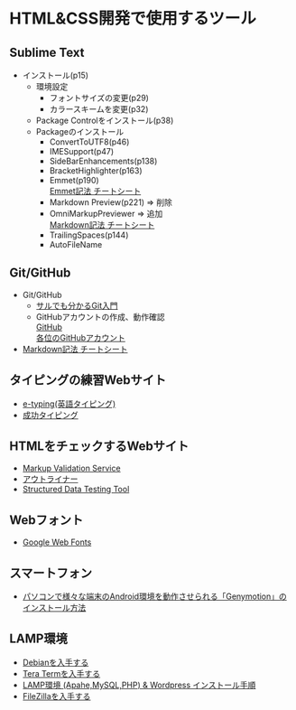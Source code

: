 # HTML&CSS開発で使用するツール

## Sublime Text

- インストール(p15)
	- 環境設定
		- フォントサイズの変更(p29)
		- カラースキームを変更(p32)
	- Package Controlをインストール(p38)
	- Packageのインストール
		- ConvertToUTF8(p46)
		- IMESupport(p47)
		- SideBarEnhancements(p138)
		- BracketHighlighter(p163)
		- Emmet(p190)  
		<a href="http://docs.emmet.io/cheat-sheet/" target="_blank">Emmet記法 チートシート</a>
		- Markdown Preview(p221) => 削除
		- OmniMarkupPreviewer => 追加  
		<a href="https://help.github.com/articles/github-flavored-markdown/" target="_blank">Markdown記法 チートシート</a>
		- TrailingSpaces(p144)
		- AutoFileName

## Git/GitHub

- Git/GitHub
	- <a href="http://www.backlog.jp/git-guide/" target="_blank">サルでも分かるGit入門</a>
	- GitHubアカウントの作成、動作確認  
	<a href="https://github.com/" target="_blank">GitHub</a>  
	<a href="https://github.com/wp15000/list/blob/master/github.md" target="_blank">各位のGitHubアカウント</a>
- <a href="https://help.github.com/articles/github-flavored-markdown/" target="_blank">Markdown記法 チートシート</a>

## タイピングの練習Webサイト

- <a href="http://www.e-typing.ne.jp/english/" target="_blank">e-typing(英語タイピング)</a>
- <a href="http://www.seikoutyping.com/index.php?shosinshatyping" target="_blank">成功タイピング</a>

## HTMLをチェックするWebサイト

- <a href="http://validator.w3.org/" target="_blank">Markup Validation Service</a>
- <a href="http://gsnedders.html5.org/outliner/" target="_blank">アウトライナー</a>
- <a href="https://developers.google.com/structured-data/testing-tool/" target="_blank">Structured Data Testing Tool</a>

## Webフォント
- <a href="http://www.google.com/webfonts" target="_blank">Google Web Fonts</a>

## スマートフォン

- <a href="http://nelog.jp/genymotion-install" target="_blank">パソコンで様々な端末のAndroid環境を動作させられる「Genymotion」のインストール方法</a>

## LAMP環境

- <a href="https://www.debian.org/" target="_blank">Debianを入手する</a>
- <a href="https://osdn.jp/projects/ttssh2/" target="_blank">Tera Termを入手する</a>
- <a href="http://www.slideshare.net/kkyama/lamppostgre-sqldebian" target="_blank">LAMP環境 (Apahe,MySQL,PHP) & Wordpress インストール手順 </a>
- <a href="https://osdn.jp/projects/filezilla/releases/" target="_blank">FileZillaを入手する</a>